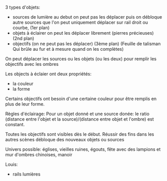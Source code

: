 3 types d'objets:

- sources de lumière au debut on peut pas les déplacer puis on débloque autre sources que l'on peut uniquement déplacer sur rail droit ou courbe, (1er plan)
- objets à éclairer on peut les déplacer librement (pierres précieuses) (2nd plan)
- objectifs (on ne peut pas les déplacer) (3ème plan) (Feuille de talisman Qui brûle au fur et à mesure quand on les complètes)

On peut déplacer les sources ou les objets (ou les deux) pour remplir les objectifs
avec les ombres

Les objects à éclaier ont deux propriétés:

- la couleur
- la forme

Certains objectifs ont besoin d'une certaine couleur pour être remplis en plus de leur forme.

Règles d'éclairage:
Pour un objet donné et une source donée: le ratio (distance entre l'objet et la source)/(distance entre objet et l'ombre) est constant.

Toutes les objectifs sont visibles dès le début.
Réussir des fins dans les autres scènes débloque des nouveaux objets ou sources

Univers possible: églises, vieilles ruines, égouts, fête avec des lampions et mur d'ombres chinoises, manoir

Louis:

- rails lumières
